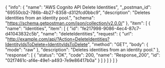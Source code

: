 {
  "info": {
    "name": "AWS Cognito API Delete Identities",
    "_postman_id": "69550cb2-786b-4b27-8358-d312fcd0bbc9",
    "description": "Deletes identities from an identity pool.",
    "schema": "https://schema.getpostman.com/json/collection/v2.0.0/"
  },
  "item": [
    {
      "name": "Identities",
      "item": [
        {
          "id": "fe217998-9086-4ec4-87c7-d41043832c5b",
          "name": "deleteIdentities",
          "request": {
            "url": "http://example.com/api/?Action=DeleteIdentities?IdentityIdsToDelete=IdentityIdsToDelete",
            "method": "GET",
            "body": {
              "mode": "raw"
            },
            "description": "Deletes identities from an identity pool."
          },
          "response": [
            {
              "status": "OK",
              "code": 200,
              "name": "Response_200",
              "id": "02f7461c-af4e-49e1-a493-7e9e86417b0a"
            }
          ]
        }
      ]
    }
  ]
}